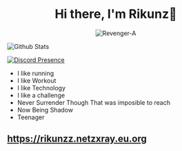 <h1 align="center">Hi there, I'm Rikunz👋</h1>
<p align="center"><img src="https://komarev.com/ghpvc/?username=Rikunz&label=Profile%20views&color=1ea97f&style=flat" alt="Revenger-A" /></p>

![Github Stats](https://github-readme-stats.vercel.app/api?username=Rikunz&theme=tokyonight)

[![Discord Presence](https://lanyard.cnrad.dev/api/430729478151602183)](https://discord.com/users/430729478151602183)

- I like running
- I like Workout
- I like Technology
- I like a challenge
- Never Surrender Though That was imposible to reach
- Now Being Shadow
- Teenager

## https://rikunzz.netzxray.eu.org


